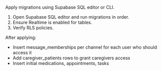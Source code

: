 Apply migrations using Supabase SQL editor or CLI.

1. Open Supabase SQL editor and run migrations in order.
2. Ensure Realtime is enabled for tables.
3. Verify RLS policies.

After applying:
- Insert message_memberships per channel for each user who should access it
- Add caregiver_patients rows to grant caregivers access
- Insert initial medications, appointments, tasks
